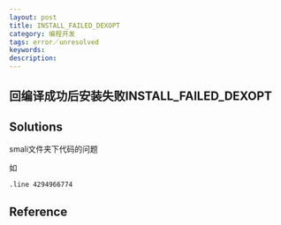 ```yaml
---
layout: post
title: INSTALL_FAILED_DEXOPT
category: 编程开发
tags: error／unresolved
keywords: 
description: 
---
```


## 回编译成功后安装失败INSTALL_FAILED_DEXOPT

## Solutions

smali文件夹下代码的问题

如
```
.line 4294966774
```


## Reference